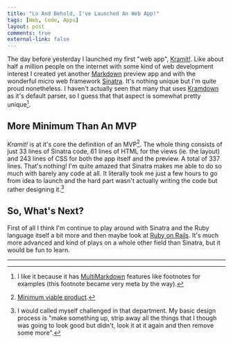 ```yaml
---
title: "Lo And Behold, I've Launched An Web App!" 
tags: [Web, Code, Apps]
layout: post
comments: true
external-link: false
---
```


The day before yesterday I launched my first "web app", [Kramit!](http://kramit.ellengummesson.com/ "Kramit!"). Like about half a million people on the internet with some kind of web development interest I created yet another [Markdown](http://daringfireball.net/projects/markdown/ "Markdown") preview app and with the wonderful micro web framework [Sinatra](http://www.sinatrarb.com/ "Sinatra"). It's nothing unique but I'm quite proud nonetheless. I haven't actually seen that many that uses [Kramdown](http://kramdown.rubyforge.org/ "Kramdown") as it's default parser, so I guess that that aspect is somewhat pretty unique[^1].

## More Minimum Than An MVP

*Kramit!* is at it's core the definition of an MVP[^2]. The whole thing consists of just 33 lines of Sinatra code, 61 lines of HTML for the views (ie. the layout) and 243 lines of CSS for both the app itself and the preview. A total of 337 lines. That's nothing! I'm quite amazed that Sinatra makes me able to do so much with barely any code at all. It literally took me just a few hours to go from idea to launch and the hard part wasn't actually writing the code but rather designing it.[^3]

## So, What's Next?

First of all I think I'm continue to play around with Sinatra and the Ruby language itself a bit more and then maybe look at [Ruby on Rails](http://rubyonrails.org/ "Ruby on Rails"). It's much more advanced and kind of plays on a whole other field than Sinatra, but it would be fun to learn.

***

[^1]: I like it because it has [MultiMarkdown](http://fletcherpenney.net/multimarkdown/ "MultiMarkdown") features like footnotes for examples (this footnote became very meta by the way).
[^2]: [Minimum viable product](http://en.wikipedia.org/wiki/Minimum_viable_product "Minimum viable product").
[^3]: I would called myself challenged in that department. My basic design process is "make something up, strip away all the things that I though was going to look good but didn't, look it at it again and then remove some more".
